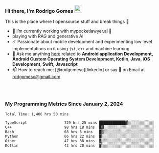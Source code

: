 
### Hi there, I'm Rodrigo Gomes <img src="https://media.giphy.com/media/hvRJCLFzcasrR4ia7z/giphy.gif" width="25px">
This is the place where I opensource stuff and break things 🤣
- 🔭 I’m currently working with mypocketlawyer.ai 💜
- playing with RAG and generative AI
- ☄️ Passionate about mobile development and experimenting low level implementations on it using `jsi`, `c++` and machine learning
- 💬 Ask me anything [here](https://github.com/rodgomesc/rodgomesc/issues) related to <b>Android application Development, Android Custom Operating System Development, Kotlin, Java, iOS Development, Swift, Javascript</b>
- 📫 How to reach me: [@rodgomesc][linkedin] or say 👋 on Email at [rodgomesc@gmail.com](mailto:rodgomesc@gmail.com)


<br/>

<!-- 
<picture>
  <img src="/github-metrics.svg" alt="Metrics">
</picture>
-->

</br>

### My Programming Metrics Since January 2, 2024 


<!--START_SECTION:waka-->

```txt
Total Time: 1,406 hrs 50 mins

TypeScript                 729 hrs 25 mins ████████████▓░░░░░░░░░░░░   50.15 %
C++                        98 hrs 18 mins  █▓░░░░░░░░░░░░░░░░░░░░░░░   06.76 %
Bash                       68 hrs 5 mins   █▒░░░░░░░░░░░░░░░░░░░░░░░   04.68 %
Python                     66 hrs 22 mins  █░░░░░░░░░░░░░░░░░░░░░░░░   04.56 %
Other                      47 hrs 38 mins  ▓░░░░░░░░░░░░░░░░░░░░░░░░   03.28 %
Kotlin                     42 hrs 20 mins  ▓░░░░░░░░░░░░░░░░░░░░░░░░   02.91 %
```

<!--END_SECTION:waka-->
